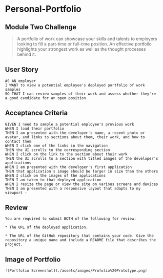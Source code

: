 # Personal-Portfolio
## Module Two Challenge

>A portfolio of work can showcase your skills and talents to employers looking to fill a part-time or full-time position. An effective portfolio highlights your strongest work as well as the thought processes behind it. 

## User Story

```
AS AN employer
I WANT to view a potential employee's deployed portfolio of work samples
SO THAT I can review samples of their work and assess whether they're a good candidate for an open position
```

## Acceptance Criteria 

```
GIVEN I need to sample a potential employee's previous work 
WHEN I load their portfolio
THEN I am presented with the developer's name, a recent photo or avatar, and links to sections about them, their work, and how to contact them  
WHEN I click one of the links in the navigation
THEN the UI scrolls to the corresponding section
WHEN I click on the link to the section about their work
THEN the UI scrolls to a section with titled images of the developer's applications
WHEN I am presented with the developer's first application
THEN that application's image should be larger in size than the others 
WHEN I click on the images of the applications 
THEN I am taken to that deployed application
WHEN I resize the page or view the site on various screens and devices
THEN I am presented with a responsive layout that adapts to my viewport - 
```

## Review 

```
You are required to submit BOTH of the following for review:

* The URL of the deployed application.

* The URL of the GitHub repository that contains your code. Give the repository a unique name and include a README file that describes the project.
```

## Image of Portfolio
```deplyed link to deployed application : 
![Portfolio Screenshot](./assets/images/Profolio%20Prototype.png)